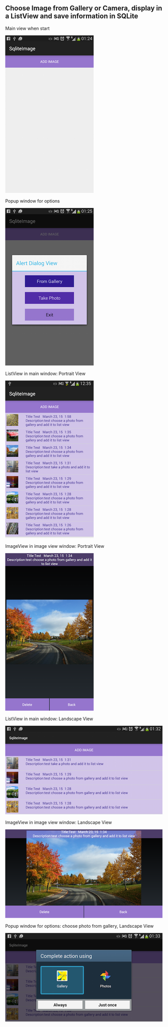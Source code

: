 Choose Image from Gallery or Camera, display in a ListView and save information in SQLite
--

Main view when start

![screen captures](main.png)

Popup window for options

![screen captures](dialog.png)

ListView in main window: Portrait View

![screen captures](listp.png)

ImageView in image view window: Portrait View

![screen captures](imagep.png)

ListView in main window: Landscape View

![screen captures](listl.png)

ImageView in image view window: Landscape View

![screen captures](imagel.png)

Popup window for options: choose photo from gallery, Landscape View

![screen captures](galleryl.png)